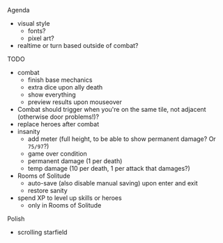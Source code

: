 Agenda
* visual style
  * fonts?
  * pixel art?
* realtime or turn based outside of combat?

TODO
* combat
  * finish base mechanics
  * extra dice upon ally death
  * show everything
  * preview results upon mouseover
* Combat should trigger when you're on the same tile, not adjacent (otherwise door problems!)?
* replace heroes after combat
* insanity
  * add meter (full height, to be able to show permanent damage?  Or `75/97`?)
  * game over condition
  * permanent damage (1 per death)
  * temp damage (10 per death, 1 per attack that damages?)
* Rooms of Solitude
  * auto-save (also disable manual saving) upon enter and exit
  * restore sanity
* spend XP to level up skills or heroes
  * only in Rooms of Solitude

Polish
* scrolling starfield

